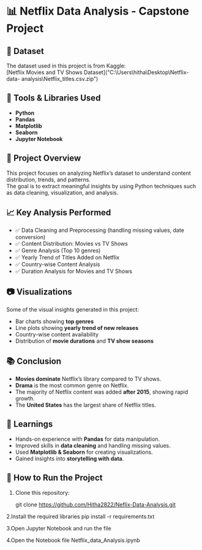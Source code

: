 # 📊 Netflix Data Analysis - Capstone Project

## 📁 Dataset
The dataset used in this project is from Kaggle:  
[Netflix Movies and TV Shows Dataset]("C:\Users\hitha\Desktop\Netflix- data- analysis\Netflix_titles.csv.zip")



## 🧰 Tools & Libraries Used
- **Python**
- **Pandas**
- **Matplotlib**
- **Seaborn**
- **Jupyter Notebook**



## 📌 Project Overview
This project focuses on analyzing Netflix’s dataset to understand content distribution, trends, and patterns.  
The goal is to extract meaningful insights by using Python techniques such as data cleaning, visualization, and analysis.



## 📈 Key Analysis Performed
- ✅ Data Cleaning and Preprocessing (handling missing values, date conversion)  
- ✅ Content Distribution: Movies vs TV Shows  
- ✅ Genre Analysis (Top 10 genres)  
- ✅ Yearly Trend of Titles Added on Netflix  
- ✅ Country-wise Content Analysis  
- ✅ Duration Analysis for Movies and TV Shows  



## 📷 Visualizations
Some of the visual insights generated in this project:
- Bar charts showing **top genres**  
- Line plots showing **yearly trend of new releases**  
- Country-wise content availability  
- Distribution of **movie durations** and **TV show seasons**  



## 📚 Conclusion
- **Movies dominate** Netflix’s library compared to TV shows.  
- **Drama** is the most common genre on Netflix.  
- The majority of Netflix content was added **after 2015**, showing rapid growth.  
- The **United States** has the largest share of Netflix titles.  



## 🧠 Learnings
- Hands-on experience with **Pandas** for data manipulation.  
- Improved skills in **data cleaning** and handling missing values.  
- Used **Matplotlib & Seaborn** for creating visualizations.  
- Gained insights into **storytelling with data**.  



## 🔧 How to Run the Project
1. Clone this repository:
   
   git clone https://github.com/Hitha2822/Neflix-Data-Analysis.git
   
2.Install the required libraries
 pip install -r requirements.txt

3.Open Jupyter Notebook and run the file

4.Open the Notebook file Netflix_data_Analysis.ipynb


  

